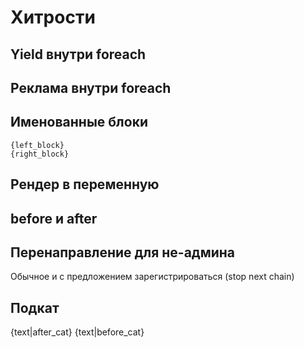 Хитрости
========
Yield внутри foreach
--------------------

Реклама внутри foreach
----------------------

Именованные блоки
-----------------
	{left_block}
	{right_block}

Рендер в переменную
-------------------

before и after
--------------


Перенаправление для не-админа
-----------------------------
Обычное и с предложением зарегистрироваться	(stop next chain)
	
	
Подкат
------

{text|after_cat}
{text|before_cat}

